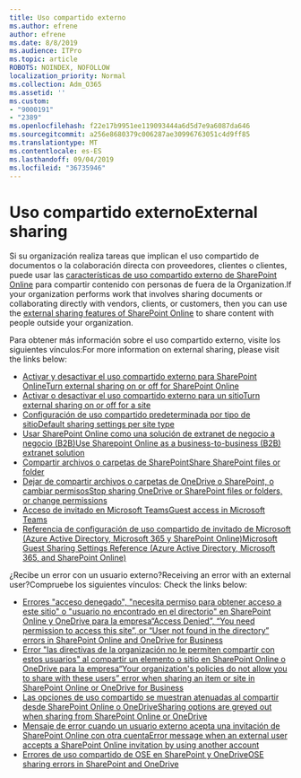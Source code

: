 ```yaml
---
title: Uso compartido externo
ms.author: efrene
author: efrene
ms.date: 8/8/2019
ms.audience: ITPro
ms.topic: article
ROBOTS: NOINDEX, NOFOLLOW
localization_priority: Normal
ms.collection: Adm_O365
ms.assetid: ''
ms.custom:
- "9000191"
- "2389"
ms.openlocfilehash: f22e17b9951ee119093444a6d5d7e9a6087da646
ms.sourcegitcommit: a256e8680379c006287ae30996763051c4d9ff85
ms.translationtype: MT
ms.contentlocale: es-ES
ms.lasthandoff: 09/04/2019
ms.locfileid: "36735946"
---
```

# <a name="external-sharing"></a><span data-ttu-id="3696b-102">Uso compartido externo</span><span class="sxs-lookup"><span data-stu-id="3696b-102">External sharing</span></span>

<span data-ttu-id="3696b-103">Si su organización realiza tareas que implican el uso compartido de documentos o la colaboración directa con proveedores, clientes o clientes, puede usar las [características de uso compartido externo de SharePoint Online](https://docs.microsoft.com/sharepoint/external-sharing-overview) para compartir contenido con personas de fuera de la Organization.</span><span class="sxs-lookup"><span data-stu-id="3696b-103">If your organization performs work that involves sharing documents or collaborating directly with vendors, clients, or customers, then you can use the [external sharing features of SharePoint Online](https://docs.microsoft.com/sharepoint/external-sharing-overview) to share content with people outside your organization.</span></span>

<span data-ttu-id="3696b-104">Para obtener más información sobre el uso compartido externo, visite los siguientes vínculos:</span><span class="sxs-lookup"><span data-stu-id="3696b-104">For more information on external sharing, please visit the links below:</span></span>

- [<span data-ttu-id="3696b-105">Activar y desactivar el uso compartido externo para SharePoint Online</span><span class="sxs-lookup"><span data-stu-id="3696b-105">Turn external sharing on or off for SharePoint Online</span></span>](https://docs.microsoft.com/sharepoint/turn-external-sharing-on-or-off)
- [<span data-ttu-id="3696b-106">Activar o desactivar el uso compartido externo para un sitio</span><span class="sxs-lookup"><span data-stu-id="3696b-106">Turn external sharing on or off for a site</span></span>](https://docs.microsoft.com/sharepoint/change-external-sharing-site)
- [<span data-ttu-id="3696b-107">Configuración de uso compartido predeterminada por tipo de sitio</span><span class="sxs-lookup"><span data-stu-id="3696b-107">Default sharing settings per site type</span></span>](https://docs.microsoft.com/Office365/Enterprise/microsoft-365-guest-settings#sharepoint-site-level)
- [<span data-ttu-id="3696b-108">Usar SharePoint Online como una solución de extranet de negocio a negocio (B2B)</span><span class="sxs-lookup"><span data-stu-id="3696b-108">Use Sharepoint Online as a business-to-business (B2B) extranet solution</span></span>](https://docs.microsoft.com/sharepoint/create-b2b-extranet)
- [<span data-ttu-id="3696b-109">Compartir archivos o carpetas de SharePoint</span><span class="sxs-lookup"><span data-stu-id="3696b-109">Share SharePoint files or folder</span></span>](https://support.office.com/article/share-sharepoint-files-or-folders-1fe37332-0f9a-4719-970e-d2578da4941c)
- [<span data-ttu-id="3696b-110">Dejar de compartir archivos o carpetas de OneDrive o SharePoint, o cambiar permisos</span><span class="sxs-lookup"><span data-stu-id="3696b-110">Stop sharing OneDrive or SharePoint files or folders, or change permissions</span></span>](https://support.office.com/article/stop-sharing-onedrive-or-sharepoint-files-or-folders-or-change-permissions-0a36470f-d7fe-40a0-bd74-0ac6c1e13323)
- [<span data-ttu-id="3696b-111">Acceso de invitado en Microsoft Teams</span><span class="sxs-lookup"><span data-stu-id="3696b-111">Guest access in Microsoft Teams</span></span>](https://docs.microsoft.com/MicrosoftTeams/guest-access)
- [<span data-ttu-id="3696b-112">Referencia de configuración de uso compartido de invitado de Microsoft (Azure Active Directory, Microsoft 365 y SharePoint Online)</span><span class="sxs-lookup"><span data-stu-id="3696b-112">Microsoft Guest Sharing Settings Reference (Azure Active Directory, Microsoft 365, and SharePoint Online)</span></span>](https://docs.microsoft.com/Office365/Enterprise/microsoft-365-guest-settings)

<span data-ttu-id="3696b-113">¿Recibe un error con un usuario externo?</span><span class="sxs-lookup"><span data-stu-id="3696b-113">Receiving an error with an external user?</span></span><span data-ttu-id="3696b-114">Compruebe los siguientes vínculos:</span><span class="sxs-lookup"><span data-stu-id="3696b-114"> Check the links below:</span></span>

- [<span data-ttu-id="3696b-115">Errores "acceso denegado", "necesita permiso para obtener acceso a este sitio" o "usuario no encontrado en el directorio" en SharePoint Online y OneDrive para la empresa</span><span class="sxs-lookup"><span data-stu-id="3696b-115">“Access Denied”, “You need permission to access this site”, or “User not found in the directory” errors in SharePoint Online and OneDrive for Business</span></span>](https://docs.microsoft.com/sharepoint/support/administration/access-denied-or-need-permission-error-sharepoint-online-or-onedrive-for-business)
- [<span data-ttu-id="3696b-116">Error "las directivas de la organización no le permiten compartir con estos usuarios" al compartir un elemento o sitio en SharePoint Online o OneDrive para la empresa</span><span class="sxs-lookup"><span data-stu-id="3696b-116">“Your organization's policies do not allow you to share with these users” error when sharing an item or site in SharePoint Online or OneDrive for Business</span></span>](https://docs.microsoft.com/sharepoint/support/administration/organization-policies-do-not-allow-you-to-share-with-users-error)
- [<span data-ttu-id="3696b-117">Las opciones de uso compartido se muestran atenuadas al compartir desde SharePoint Online o OneDrive</span><span class="sxs-lookup"><span data-stu-id="3696b-117">Sharing options are greyed out when sharing from SharePoint Online or OneDrive</span></span>](https://docs.microsoft.com/sharepoint/support/administration/sharing-options-grayed-out-when-sharing-from-sharepoint-online-or-onedrive)
- [<span data-ttu-id="3696b-118">Mensaje de error cuando un usuario externo acepta una invitación de SharePoint Online con otra cuenta</span><span class="sxs-lookup"><span data-stu-id="3696b-118">Error message when an external user accepts a SharePoint Online invitation by using another account</span></span>](https://docs.microsoft.com/sharepoint/support/sharing-and-permissions/error-when-external-user-accepts-an-invitation-by-using-another-account)
- [<span data-ttu-id="3696b-119">Errores de uso compartido de OSE en SharePoint y OneDrive</span><span class="sxs-lookup"><span data-stu-id="3696b-119">OSE sharing errors in SharePoint and OneDrive</span></span>](https://docs.microsoft.com/sharepoint/sharepoint-onedrive-error-message)


